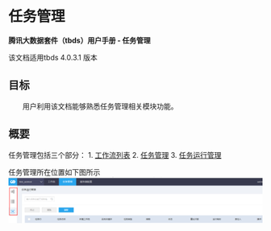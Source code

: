 # 任务管理

**腾讯大数据套件（tbds）用户手册 - 任务管理**

该文档适用tbds 4.0.3.1 版本

## 目标

  用户利用该文档能够熟悉任务管理相关模块功能。

## 概要

任务管理包括三个部分： 1. [工作流列表](workflowlist.md) 2. [任务管理](taskmanager.md) 3. [任务运行管理](instancemanager.md)

任务管理所在位置如下图所示 ![taskmanager](../../.gitbook/assets/taskmanager%20%281%29.png)

